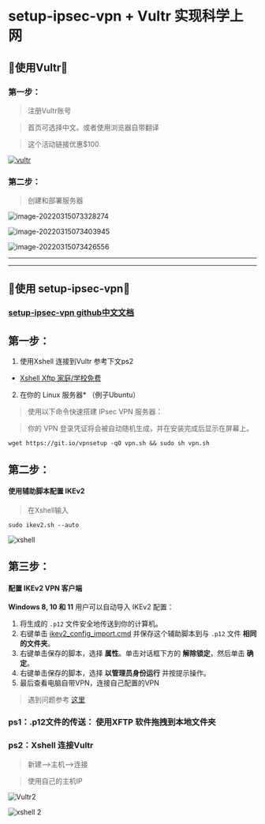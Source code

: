 # setup-ipsec-vpn + Vultr 实现科学上网

## 🍊使用Vultr🍊

### 第一步：

> 注册Vultr账号

> 首页可选择中文。或者使用浏览器自带翻译

> 这个活动链接优惠$100


[![vultr](https://www.vultr.com/media/logo_onwhite.png)](https://www.vultr.com/?ref=9075619-8H)



### 第二步：

> 创建和部署服务器

![image-20220315073328274](https://user-images.githubusercontent.com/27181965/158284083-ad380c63-fe73-4b7a-8214-412d877659ff.png)

![image-20220315073403945](https://user-images.githubusercontent.com/27181965/158284091-8d97f82c-8466-4944-b853-e9b1ad12b4c8.png)

![image-20220315073426556](https://user-images.githubusercontent.com/27181965/158284093-ccfbc2d5-c30e-456d-9f98-e381a7dd953b.png)

---

---

## 🍊使用 setup-ipsec-vpn🍊

###   [setup-ipsec-vpn github中文文档](https://github.com/hwdsl2/setup-ipsec-vpn/blob/master/README-zh.md)

## 第一步：


1. 使用Xshell 连接到Vultr 参考下文ps2

- [Xshell Xftp 家庭/学校免费](https://www.xshell.com/zh/free-for-home-school/)


2. 在你的 Linux 服务器* （例子Ubuntu）

> 使用以下命令快速搭建 IPsec VPN 服务器：

> 你的 VPN 登录凭证将会被自动随机生成，并在安装完成后显示在屏幕上。	

```shell
wget https://git.io/vpnsetup -qO vpn.sh && sudo sh vpn.sh
```

## 第二步：

#### 使用辅助脚本配置 IKEv2

> 在Xshell输入

```shell
sudo ikev2.sh --auto
```

![xshell](https://user-images.githubusercontent.com/27181965/158284101-24d9ad94-ef7c-4b89-842d-a6257e3447cf.png)

## 第三步：

#### 配置 IKEv2 VPN 客户端

**Windows 8, 10 和 11** 用户可以自动导入 IKEv2 配置：

1. 将生成的 `.p12` 文件安全地传送到你的计算机。
2. 右键单击 [ikev2_config_import.cmd](https://github.com/hwdsl2/vpn-extras/releases/latest/download/ikev2_config_import.cmd) 并保存这个辅助脚本到与 `.p12` 文件 **相同的文件夹**。
3. 右键单击保存的脚本，选择 **属性**。单击对话框下方的 **解除锁定**，然后单击 **确定**。
4. 右键单击保存的脚本，选择 **以管理员身份运行** 并按提示操作。
5. 最后查看电脑自带VPN，连接自己配置的VPN

> 遇到问题参考 [这里](https://github.com/hwdsl2/setup-ipsec-vpn/blob/master/docs/ikev2-howto-zh.md)



### ps1：.p12文件的传送： 使用XFTP 软件拖拽到本地文件夹

### ps2：Xshell 连接Vultr

> 新建-->主机-->连接

> 使用自己的主机IP 

![Vultr2 ](https://user-images.githubusercontent.com/27181965/158284096-1bbc94b2-c731-4c35-9a74-fa6c4999a24b.png)

![xshell 2](https://user-images.githubusercontent.com/27181965/158284099-c89c0d02-7e3d-4880-ade3-388c78b9706c.png)

